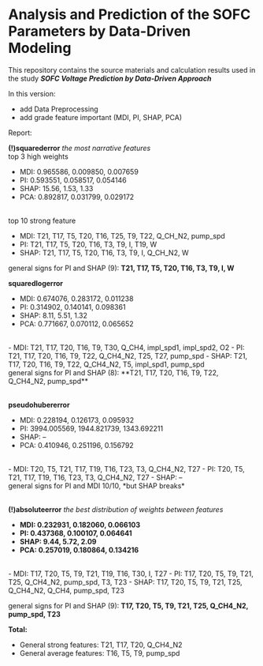 # Analysis and Prediction of the SOFC Parameters by Data-Driven Modeling

This repository contains the source materials and calculation results used in the study ***SOFC Voltage Prediction by Data-Driven Approach***

In this version:
- add Data Preprocessing
- add grade feature important (MDI, PI, SHAP, PCA)

Report:

**(!)squarederror**  *the most narrative features*
<br>top 3 high weights
- MDI:  0.965586, 0.009850, 0.007659
- PI:   0.593551, 0.058517, 0.054146
- SHAP: 15.56, 1.53, 1.33
- PCA:  0.892817, 0.031799, 0.029172

<br>top 10 strong feature
- MDI:  T21, T17, T5, T20, T16, T25, T9, T22, Q_CH_N2, pump_spd
- PI:   Т21, T17, T5, T20, T16, T3, T9, I, T19, W
- SHAP: Т21, Т17, Т5, Т20, Т16, Т3, Т9, I, Q_CH_N2, W  

general signs for PI and SHAP (9): **Т21, Т17, Т5, Т20, Т16, Т3, Т9, I, W** <br>

**squaredlogerror**
- MDI:  0.674076, 0.283172, 0.011238
- PI:   0.314902, 0.140141, 0.098361
- SHAP: 8.11, 5.51, 1.32
- PCA:  0.771667, 0.070112, 0.065652
<br>
- MDI:   T21, T17, T20, T16, T9, T30, Q_CH4, impl_spd1, impl_spd2, O2
- PI:    T21, T17, T20, T16, T9, T22, Q_CH4_N2, T25, T27, pump_spd
- SHAP:  T21, T17, T20, T16, T9, T22, Q_CH4_N2, T5, impl_spd1, pump_spd
 <br>
general signs for PI and SHAP (8): **T21, T17, T20, T16, T9, T22, Q_CH4_N2, pump_spd** <br>

<br>**pseudohubererror** 
- MDI:  0.228194, 0.126173, 0.095932
- PI:   3994.005569, 1944.821739, 1343.692211
- SHAP: –
- PCA:  0.410946, 0.251196, 0.156792
<br>
- MDI:  T20, T5, T21, T17, T19, T16, T23, T3, Q_CH4_N2, T27
- PI:   T20, T5, T21, T17, T19, T16, T23, T3, Q_CH4_N2, T27
- SHAP: –
 <br> general signs for PI and MDI 10/10, *but SHAP breaks* <br>

<br>**(!)absoluteerror**  *the best distribution of weights between features* <br>
- **MDI:  0.232931, 0.182060, 0.066103**
- **PI:   0.437368, 0.100107, 0.064641**
- **SHAP: 9.44, 5.72, 2.09**
- **PCA:  0.257019, 0.180864, 0.134216**
<br>
- MDI:  T17, T20, T5, T9, T21, T19, T16, T30, I, T27
- PI:   T17, T20, T5, T9, T21, T25, Q_CH4_N2, pump_spd, T3, T23
- SHAP: T17, T20, T5, T9, T21, T25, Q_CH4_N2, Q_CH4, pump_spd, T23

general signs for PI and SHAP (9): **T17, T20, T5, T9, T21, T25, Q_CH4_N2, pump_spd, T23**  <br>

**Total:**
- General strong features: T21, T17, T20, Q_CH4_N2 <br>
- General average features: T16, T5, T9, pump_spd <br>